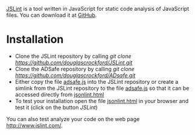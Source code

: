 [JSLint](http://www.jslint.com/) is a tool written in JavaScript for static code analysis of JavaScript files. You can download it at [GitHub](https://github.com/douglascrockford/JSLint).

# Installation
* Clone the JSLint repository by calling _git clone https://github.com/douglascrockford/JSLint.git_
* Clone the ADSafe repository by calling _git clone https://github.com/douglascrockford/ADsafe.git_
* Either copy the file [adsafe.js](https://github.com/douglascrockford/ADsafe/blob/master/adsafe.js) into the JSLint repository or create a simlink from the JSLint repository to the file [adsafe.js](https://github.com/douglascrockford/ADsafe/blob/master/adsafe.js) so that it can be accessed directly from [jsonlint.html](https://github.com/douglascrockford/JSLint/blob/master/jslint.html)
* To test your installation open the file [jsonlint.html](https://github.com/douglascrockford/JSLint/blob/master/jslint.html) in your browser and test it (click on the button _JSLint_)

You can also test analyze your code on the web page http://www.jslint.com/.
